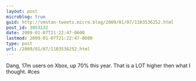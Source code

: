 ```yaml
---
layout: post
microblog: true
guid: http://vmstan-tweets.micro.blog/2009/01/07/1103536252.html
post_id: 3053132
date: 2009-01-07T21:22:47-0600
lastmod: 2009-01-07T21:22:47-0600
type: post
url: /2009/01/07/1103536252.html
---
```

Dang, 17m users on Xbox, up 70% this year. That is a LOT higher then what I thought. #ces
